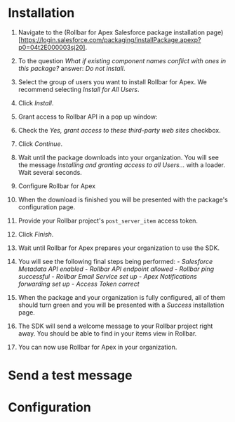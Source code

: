 # Installation

1. Navigate to the (Rollbar for Apex Salesforce package installation page)[https://login.salesforce.com/packaging/installPackage.apexp?p0=04t2E000003sj20].

2. To the question _What if existing component names conflict with ones in this package?_ answer: _Do not install_.

3. Select the group of users you want to install Rollbar for Apex. We recommend selecting _Install for All Users_.

4. Click _Install_.

5. Grant access to Rollbar API in a pop up window:
  1. Check the _Yes, grant access to these third-party web sites_ checkbox.
  2. Click _Continue_.
  
6. Wait until the package downloads into your organization. You will see the message _Installing and granting access to all Users..._ with a loader. Wait several seconds.

7. Configure Rollbar for Apex
  1. When the download is finished you will be presented with the package's configuration page.
  2. Provide your Rollbar project's `post_server_item` access token.
  3. Click _Finish_.
  
8. Wait until Rollbar for Apex prepares your organization to use the SDK.
  1. You will see the following final steps being performed:
    - _Salesforce Metadata API enabled_
    - _Rollbar API endpoint allowed_
    - _Rollbar ping successful_
    - _Rollbar Email Service set up_
    - _Apex Notifications forwarding set up_
    - _Access Token correct_
  2. When the package and your organization is fully configured, all of them should turn green and you will be presented with a _Success_ installation page.
  3. The SDK will send a welcome message to your Rollbar project right away. You should be able to find in your items view in Rollbar.
  
9. You can now use Rollbar for Apex in your organization.

# Send a test message

# Configuration
